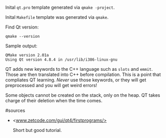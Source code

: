 Inital `qt.pro` template generated via `qmake -project`.

Inital `Makefile` template was generated via `qmake`.

Find Qt version:

    qmake --version

Sample output:

    QMake version 2.01a
    Using Qt version 4.8.4 in /usr/lib/i386-linux-gnu

QT adds new keywords to the C++ language such as `slots` and `emmit`.
Those are then translated into C++ before compilation.
This is a point that compliates QT learning.
*Never* use those keywords, or they will get preprocessed
and you will get weird errors!

Some objects cannot be created on the stack, only on the heap.
QT takes charge of their deletion when the time comes.

#sources

- <www.zetcode.com/gui/qt4/firstprograms/>

    Short but good tutorial.
